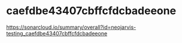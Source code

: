# caefdbe43407cbffcfdcbadeeone
https://sonarcloud.io/summary/overall?id=neojarvis-testing_caefdbe43407cbffcfdcbadeeone

